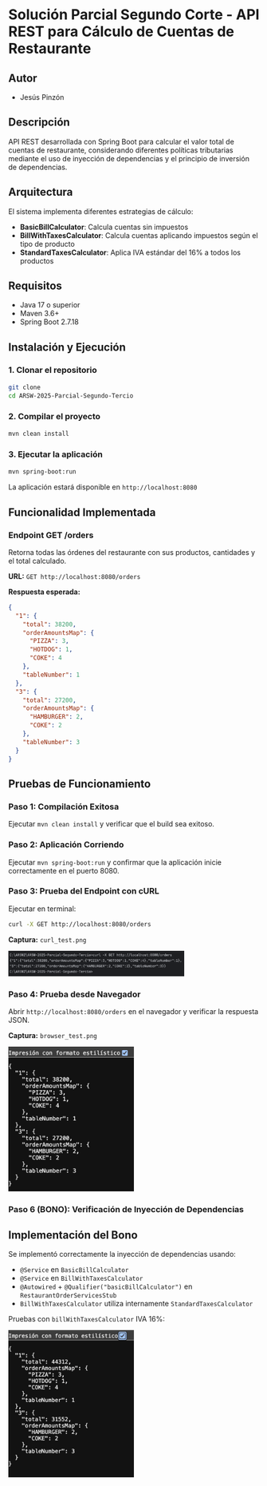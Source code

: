 # Solución Parcial Segundo Corte - API REST para Cálculo de Cuentas de Restaurante

## Autor

* Jesús Pinzón

## Descripción

API REST desarrollada con Spring Boot para calcular el valor total de cuentas de restaurante, considerando diferentes políticas tributarias mediante el uso de inyección de dependencias y el principio de inversión de dependencias.

## Arquitectura

El sistema implementa diferentes estrategias de cálculo:

- **BasicBillCalculator**: Calcula cuentas sin impuestos
- **BillWithTaxesCalculator**: Calcula cuentas aplicando impuestos según el tipo de producto
- **StandardTaxesCalculator**: Aplica IVA estándar del 16% a todos los productos

## Requisitos

- Java 17 o superior
- Maven 3.6+
- Spring Boot 2.7.18

## Instalación y Ejecución

### 1. Clonar el repositorio
```bash
git clone 
cd ARSW-2025-Parcial-Segundo-Tercio
```

### 2. Compilar el proyecto
```bash
mvn clean install
```

### 3. Ejecutar la aplicación
```bash
mvn spring-boot:run
```

La aplicación estará disponible en `http://localhost:8080`

## Funcionalidad Implementada

### Endpoint GET /orders

Retorna todas las órdenes del restaurante con sus productos, cantidades y el total calculado.

**URL:** `GET http://localhost:8080/orders`

**Respuesta esperada:**
```json
{
  "1": {
    "total": 38200,
    "orderAmountsMap": {
      "PIZZA": 3,
      "HOTDOG": 1,
      "COKE": 4
    },
    "tableNumber": 1
  },
  "3": {
    "total": 27200,
    "orderAmountsMap": {
      "HAMBURGER": 2,
      "COKE": 2
    },
    "tableNumber": 3
  }
}
```

## Pruebas de Funcionamiento

### Paso 1: Compilación Exitosa
Ejecutar `mvn clean install` y verificar que el build sea exitoso.

### Paso 2: Aplicación Corriendo
Ejecutar `mvn spring-boot:run` y confirmar que la aplicación inicie correctamente en el puerto 8080.

### Paso 3: Prueba del Endpoint con cURL
Ejecutar en terminal:
```bash
curl -X GET http://localhost:8080/orders
```

**Captura:** `curl_test.png`

<img src="assets/images/curl_test.png" alt="cURL Test" width="70%">

### Paso 4: Prueba desde Navegador
Abrir `http://localhost:8080/orders` en el navegador y verificar la respuesta JSON.

**Captura:** `browser_test.png`

<img src="assets/images/browser_test.png" alt="Browser Test" width="50%">

### Paso 6 (BONO): Verificación de Inyección de Dependencias

## Implementación del Bono

Se implementó correctamente la inyección de dependencias usando:
- `@Service` en `BasicBillCalculator`
- `@Service` en `BillWithTaxesCalculator`
- `@Autowired` + `@Qualifier("basicBillCalculator")` en `RestaurantOrderServicesStub`
- `BillWithTaxesCalculator` utiliza internamente `StandardTaxesCalculator`

Pruebas con `billWithTaxesCalculator` IVA 16%:

<img src="assets/images/with_taxes_test.png" alt="Browser Test" width="50%">
